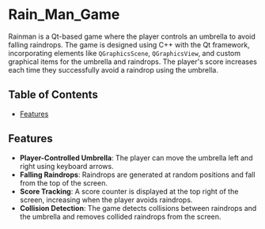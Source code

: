 # Rain_Man_Game

Rainman is a Qt-based game where the player controls an umbrella to avoid falling raindrops. The game is designed using C++ with the Qt framework, incorporating elements like `QGraphicsScene`, `QGraphicsView`, and custom graphical items for the umbrella and raindrops. The player's score increases each time they successfully avoid a raindrop using the umbrella.

## Table of Contents

- [Features](#features)


## Features

- **Player-Controlled Umbrella**: The player can move the umbrella left and right using keyboard arrows.
- **Falling Raindrops**: Raindrops are generated at random positions and fall from the top of the screen.
- **Score Tracking**: A score counter is displayed at the top right of the screen, increasing when the player avoids raindrops.
- **Collision Detection**: The game detects collisions between raindrops and the umbrella and removes collided raindrops from the screen.
